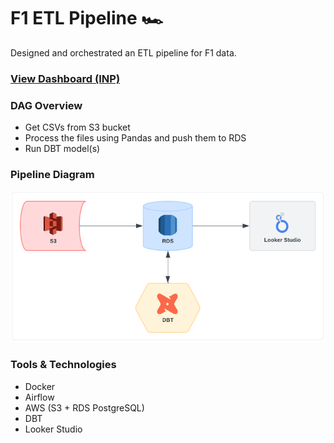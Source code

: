 # F1 ETL Pipeline 🏎️

Designed and orchestrated an ETL pipeline for F1 data.

### [View Dashboard (INP)](https://github.com/rahulsingh34/f1-etl)

### DAG Overview
- Get CSVs from S3 bucket
- Process the files using Pandas and push them to RDS
- Run DBT model(s)

### Pipeline Diagram
![diagram](diagram.png)

### Tools & Technologies
- Docker
- Airflow
- AWS (S3 + RDS PostgreSQL)
- DBT
- Looker Studio
